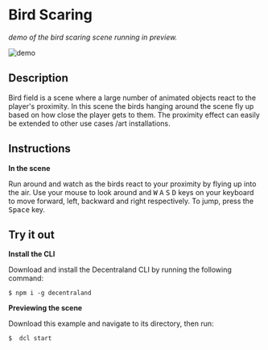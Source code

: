 # Bird Scaring
_demo of the bird scaring scene running in preview._

![demo](https://github.com/decentraland-scenes/bird-field/blob/main/screenshots/bird.gif)

## Description
Bird field is a scene where a large number of animated objects react to the player's proximity. In this scene the birds hanging around the scene fly up based on how close the player gets to them. The proximity effect can easily be extended to other use cases /art installations.

## Instructions

**In the scene**

Run around and watch as the birds react to your proximity by flying up into the air. Use your mouse to look around and <kbd>W</kbd> <kbd>A</kbd> <kbd>S</kbd> <kbd>D</kbd> keys on your keyboard to move forward, left, backward and right respectively. To jump, press the <kbd>Space</kbd> key.


## Try it out

**Install the CLI**

Download and install the Decentraland CLI by running the following command:

```
$ npm i -g decentraland
```

**Previewing the scene**

Download this example and navigate to its directory, then run:

```
$  dcl start
```

